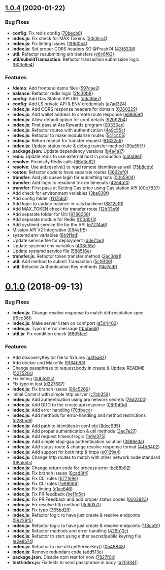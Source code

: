 ## [1.0.4](https://github.com/AraBlocks/ara-identity-server/compare/0.1.0...1.0.4) (2020-01-22)


### Bug Fixes

* **config:** Fix redis config ([70becb8](https://github.com/AraBlocks/ara-identity-server/commit/70becb8b458599c5676cd0b4117789a01332a5cd))
* **index.js:** Fix check for MAX Tokens ([2dc9cc4](https://github.com/AraBlocks/ara-identity-server/commit/2dc9cc4983406ed64857b73d1ab8890dc7edbfd9))
* **index.js:** Fix linting issues ([199d0e4](https://github.com/AraBlocks/ara-identity-server/commit/199d0e4aadbe394d002f69fa6d135aa74449e23f))
* **index.js:** Set proper CORS headers SO @Prash74 ([43f8338](https://github.com/AraBlocks/ara-identity-server/commit/43f833881a820bf4362b4f71f98aee3f9350a501))
* **util:** Refactor resubmitting eth transfers ([e6c8f62](https://github.com/AraBlocks/ara-identity-server/commit/e6c8f62b7479ea133560c02f435b2942d7443f17))
* **util/submitTransaction:** Refactor transaction submission logic ([903e6e4](https://github.com/AraBlocks/ara-identity-server/commit/903e6e4622f904295d4c0cdb23c0b73b96a2fb2c))


### Features

* **/demo:** Add frontend demo files ([597cae2](https://github.com/AraBlocks/ara-identity-server/commit/597cae28048db0f4d2422e4ed8fd8809b746685c))
* **balance:** Refactor redis logic ([2fc30b8](https://github.com/AraBlocks/ara-identity-server/commit/2fc30b8f10473a962c39995f91fbbd33df42e0d3))
* **config:** Add Gas Station API URL ([c6c36e7](https://github.com/AraBlocks/ara-identity-server/commit/c6c36e71a9ba84eb71a1d2e111727db601cb5646))
* **config:** Add LS private API & ENV credentials ([a7ad324](https://github.com/AraBlocks/ara-identity-server/commit/a7ad324d8da56a735443ee4c71e17a128af23d28))
* **index.js:** Add CORS response headers for domain ([0360229](https://github.com/AraBlocks/ara-identity-server/commit/03602298bf8be30498d78c49c40cf71cf84f2fc2))
* **index.js:** Add wallet address to create route response ([e8866ef](https://github.com/AraBlocks/ara-identity-server/commit/e8866efcb7c8a0b2d48c0a094b91bfe470fed4f5))
* **index.js:** Allow default option for conf details ([92b92b4](https://github.com/AraBlocks/ara-identity-server/commit/92b92b48b4994b50bdd3bca0c842a4276e3cf7d3))
* **index.js:** First pass at Ara Rewards program ([00330ac](https://github.com/AraBlocks/ara-identity-server/commit/00330acb9d6cf4a2c0eabfe1781d0b86ace0cfde))
* **index.js:** Refactor routes with authentication ([4e9c55c](https://github.com/AraBlocks/ara-identity-server/commit/4e9c55c581b896c4d480e0d03173d5b23098ca8c))
* **index.js:** Refactor to make modularize routes ([5c1c405](https://github.com/AraBlocks/ara-identity-server/commit/5c1c405f68f384590778ab2015e94b2257a58a28))
* **index.js:** Return receipt for transfer request ([81622c9](https://github.com/AraBlocks/ara-identity-server/commit/81622c93edff56c45bf33536303b166422ba3b37))
* **index.js:** Update status route & debug transfer method ([90a55f7](https://github.com/AraBlocks/ara-identity-server/commit/90a55f704384e68928a0c77c3a697b21e05dae36))
* **package.json:** Update dependency versions ([b4a4a17](https://github.com/AraBlocks/ara-identity-server/commit/b4a4a1732eff413a04a6b1452f6e70edf22289cb))
* **redis:** Update redis to use external host in production ([c40d9e1](https://github.com/AraBlocks/ara-identity-server/commit/c40d9e19871fe96360788e4f6b3018e33baeb4f5))
* **resolve:** Promisify Redis calls ([66e3c82](https://github.com/AraBlocks/ara-identity-server/commit/66e3c82c8c8c37d9f2b63e9a74f7290f4809aad5))
* **resolve:** Use aid.resolve() to read remote Identities as well ([75b8cdb](https://github.com/AraBlocks/ara-identity-server/commit/75b8cdb42f830461c629236e89da1014759c5c8f))
* **routes:** Refactor code to have separate routes ([3662af0](https://github.com/AraBlocks/ara-identity-server/commit/3662af0a5324b294b12e62d7677e70ef01b7ab49))
* **transfer:** Add job queue login for submitting txns ([00b5904](https://github.com/AraBlocks/ara-identity-server/commit/00b5904cd715de2cf37424c80e5b76f1a1062950))
* **transfer:** Add logic to resubmit tnx on timeouts ([42e4a10](https://github.com/AraBlocks/ara-identity-server/commit/42e4a10108d4f458b0104ee8dd78f862840f83f0))
* **transfer:** First pass at Setting Gas price using Gas station API ([00e7837](https://github.com/AraBlocks/ara-identity-server/commit/00e7837b4725075ced63997d0817eac8841b215d))
* Add check for environment variables ([3be830f](https://github.com/AraBlocks/ara-identity-server/commit/3be830f18c52ae16a82f66b8240dd0937a2d25d5))
* Add config folder ([f117bb3](https://github.com/AraBlocks/ara-identity-server/commit/f117bb383813c55a1baecaae68ba2ed9bc4ed1a6))
* Add logic to update balance in rails backend ([6812cf9](https://github.com/AraBlocks/ara-identity-server/commit/6812cf9389a577247b7702793da7b0eaab3276a4))
* Add MAX_TOKEN check for transfer route ([12b33e9](https://github.com/AraBlocks/ara-identity-server/commit/12b33e92c224a26395f476c154d6da937a1b0162))
* Add separate folder for Util ([8788258](https://github.com/AraBlocks/ara-identity-server/commit/878825812c6aad42069e799d049fc716c764d416))
* Add separate module for Redis ([f00d013](https://github.com/AraBlocks/ara-identity-server/commit/f00d0135d9d2d300107c5b21949571b3d85a233d))
* Add systemd service file for the API ([e7274a6](https://github.com/AraBlocks/ara-identity-server/commit/e7274a614ca17aca48afb469865756e33a040159))
* Mission API V2 Integration ([064e1f5](https://github.com/AraBlocks/ara-identity-server/commit/064e1f5e8bbdda53654f4534f3a9337ebf8e3c49))
* systemd env variables ([8b9f1ad](https://github.com/AraBlocks/ara-identity-server/commit/8b9f1adb67cce6f45fca09c8fd39094a6c52fb17))
* Update service file for deployment ([d0e71ad](https://github.com/AraBlocks/ara-identity-server/commit/d0e71ad598fc7adf5ae265b7da3d6d4358872450))
* Update systemd env variables ([408cf6c](https://github.com/AraBlocks/ara-identity-server/commit/408cf6c9d187b6dad095480a19fc4aca3cb088f2))
* Update systemd service file ([588516e](https://github.com/AraBlocks/ara-identity-server/commit/588516ed561dfb54cff3d687958989cb6dd7d00a))
* **transfer.js:** Refactor token transfer method ([2ec3da1](https://github.com/AraBlocks/ara-identity-server/commit/2ec3da1e76abe8e925e45ad90bbd9c4d6cf44d7e))
* **util:** Add method to submit Transaction ([5cf6f06](https://github.com/AraBlocks/ara-identity-server/commit/5cf6f06c541c95f1c9aed12f67a652dbafd533e5))
* **util:** Refactor Authentication Key methods ([f4e7cdf](https://github.com/AraBlocks/ara-identity-server/commit/f4e7cdf95bb70761441967a7b4a09a397fe000bb))



# [0.1.0](https://github.com/AraBlocks/ara-identity-server/compare/c7bb3592ce5e7e0e215fb679355632094d3ef382...0.1.0) (2018-09-13)


### Bug Fixes

* **index.js:** Change resolve response to match did-resolution spec ([f6cc36f](https://github.com/AraBlocks/ara-identity-server/commit/f6cc36faba9cce4392e598075c8705d54ececcf7))
* **index.js:** Make server listen on conf.port ([a5d4402](https://github.com/AraBlocks/ara-identity-server/commit/a5d4402f7741fcb7c3d6aef1e37004184b999cf7))
* **index.js:** Typo in error message ([fbbbe68](https://github.com/AraBlocks/ara-identity-server/commit/fbbbe6886ff920376a61a47103a21ca9059af4e1))
* **util.js:** Fix condition check ([6805fae](https://github.com/AraBlocks/ara-identity-server/commit/6805faeb84de5f7e482182dbdd997e8530283cc5))


### Features

* Add discoveryKey.txt file to fixtures ([a4fea62](https://github.com/AraBlocks/ara-identity-server/commit/a4fea623a1e88746d109ef0f8c559212fdaf417a))
* Add docker and Makefile ([9f84b83](https://github.com/AraBlocks/ara-identity-server/commit/9f84b8320f929046d791a1170588e93986b4f921))
* Change passphrase to request.body in create & Update README ([527520c](https://github.com/AraBlocks/ara-identity-server/commit/527520c2ea3f0410f9a1b004a71a12a315bdebce))
* Fix linting ([0db532c](https://github.com/AraBlocks/ara-identity-server/commit/0db532cd32c8e8b7871a7b0e91d69dc7bad7da15))
* Fix typo in test ([d227687](https://github.com/AraBlocks/ara-identity-server/commit/d227687d2c8cccd2489629e95b58e05314c59df1))
* **index.js:** Fix branch issues ([86c5269](https://github.com/AraBlocks/ara-identity-server/commit/86c5269c2bfd45cbbf254ed5f1fb2cef60cce340))
* Initial Commit with simple http server ([c7bb359](https://github.com/AraBlocks/ara-identity-server/commit/c7bb3592ce5e7e0e215fb679355632094d3ef382))
* **index.js:** Add authentication using ara network secrets ([78d2300](https://github.com/AraBlocks/ara-identity-server/commit/78d2300de0f70dbbf1fa48614d9859b58afa8987))
* **index.js:** Add DDO to the create api response ([08f940d](https://github.com/AraBlocks/ara-identity-server/commit/08f940d134228e1c52efe8fc0c18d80f8515fbe9))
* **index.js:** Add error handling ([70dbecc](https://github.com/AraBlocks/ara-identity-server/commit/70dbeccf6cd0e3898b383aee3d6eb8d0a166a95b))
* **index.js:** Add methods for error-handling and method restrictions ([e28fed8](https://github.com/AraBlocks/ara-identity-server/commit/e28fed8af7f4107016cbb8c7f7fcc4c7d2599d94))
* **index.js:** Add path to identities in conf obj ([8dcc995](https://github.com/AraBlocks/ara-identity-server/commit/8dcc995f0068e8ad8ff7a8882b4e25b80ab53165))
* **index.js:** Add proper authentication & util methods ([3ac7e27](https://github.com/AraBlocks/ara-identity-server/commit/3ac7e2785864f5489b8c2ef9a7d5ec7da67f1003))
* **index.js:** Add request timeout logic ([1e9d375](https://github.com/AraBlocks/ara-identity-server/commit/1e9d3754afd8ae4016c1b595b8837554c2743e13))
* **index.js:** Add simple stop-gap authentication solution ([3888e3a](https://github.com/AraBlocks/ara-identity-server/commit/3888e3aab88d52a4dca02f94f3695a735f184669))
* **index.js:** Add status route & change resolve response format ([44d6402](https://github.com/AraBlocks/ara-identity-server/commit/44d6402de6e56a3e99536fa987322c8ed84fcc07))
* **index.js:** Add support for both http & https ([e0129a4](https://github.com/AraBlocks/ara-identity-server/commit/e0129a4d512a5a04b559f1dc7eb8d18acac3dd56))
* **index.js:** Change http routes to match with other network node standard ([08a55fc](https://github.com/AraBlocks/ara-identity-server/commit/08a55fc12ff2c9a0ecf2e26b5f6f457cc987da88))
* **index.js:** Change return code for process error ([bc88b92](https://github.com/AraBlocks/ara-identity-server/commit/bc88b923155ac374f049cffedcc6882213393aef))
* **index.js:** Fix branch issues ([8cad3f4](https://github.com/AraBlocks/ara-identity-server/commit/8cad3f44ec6411a3013b615b131b03c4b7686324))
* **index.js:** Fix CLI rules ([b771e9e](https://github.com/AraBlocks/ara-identity-server/commit/b771e9ee71801f081bc4263c4e7e7503004c3d01))
* **index.js:** Fix CLI rules ([1e99066](https://github.com/AraBlocks/ara-identity-server/commit/1e990665b6c99fa5b7c573b44e7d2dd8c8105f7d))
* **index.js:** Fix linting ([c1ae646](https://github.com/AraBlocks/ara-identity-server/commit/c1ae646106b11c5da7bc9c7b7980c6c6917fae07))
* **index.js:** Fix PR feedback ([be11d5c](https://github.com/AraBlocks/ara-identity-server/commit/be11d5c2012519c535e63cd72b6d7f7489330ec4))
* **index.js:** Fix PR Feedback and add proper status codes ([0c03923](https://github.com/AraBlocks/ara-identity-server/commit/0c039231332bc23a19cb89f61f2bc76f7df524dd))
* **index.js:** Fix resolve http method ([3c6d37f](https://github.com/AraBlocks/ara-identity-server/commit/3c6d37f1336e005326b8d57b4cb35c6f398b3780))
* **index.js:** Fix typo ([365bd29](https://github.com/AraBlocks/ara-identity-server/commit/365bd2903644527d6965fec00e45959e3b659121))
* **index.js:** Refactor logic to have just create & resolve endpoints ([59229f5](https://github.com/AraBlocks/ara-identity-server/commit/59229f5bbc9ec5b9f525a5703e441b574bcb8049))
* **index.js:** Refactor logic to have just create & resolve endpoints ([118cb91](https://github.com/AraBlocks/ara-identity-server/commit/118cb9196d99450420d16d95f8f3c84fdfaaf741))
* **index.js:** Refactor methods and error handling ([428b13c](https://github.com/AraBlocks/ara-identity-server/commit/428b13c750719f658ea3e610c7cf567d3bea674d))
* **index.js:** Refactor to start using either secret/public keyring file ([e2e8b74](https://github.com/AraBlocks/ara-identity-server/commit/e2e8b74718d18553939f03b968892cc04e8182b5))
* **index.js:** Refactor to use util.getServerKey() ([0b48848](https://github.com/AraBlocks/ara-identity-server/commit/0b48848154a8579b0ebb5087cc00b81eaf1f4d07))
* **index.js:** Remove redundant code ([add513e](https://github.com/AraBlocks/ara-identity-server/commit/add513e8fc1bac74e997a28579b1bcb8a215e234))
* **package.json:** Disable npm test for now ([7827f0b](https://github.com/AraBlocks/ara-identity-server/commit/7827f0bb88a7c1b8980d5f9c7e42336064d5b09b))
* **test/index.js:** Fix tests to send passphrase in body ([a203841](https://github.com/AraBlocks/ara-identity-server/commit/a2038419fb69194d48409026e3256156aa9f6574))



